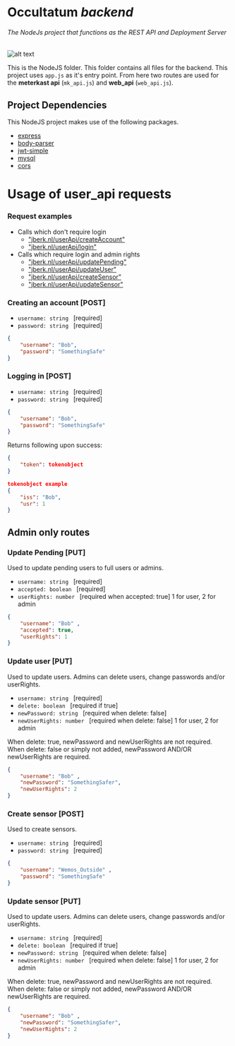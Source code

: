 # Occultatum *backend*
###### The NodeJs project that functions as the REST API and Deployment Server
![alt text](https://www.shareicon.net/data/256x256/2015/10/06/112725_development_512x512.png)

This is the NodeJS folder. This folder contains all files for the backend.
This project uses `app.js` as it's entry point. From here two routes are used for the **meterkast api** (`mk_api.js`) and **web_api** (`web_api.js`).

## Project Dependencies

This NodeJS project makes use of the following packages.

- [express][express]
- [body-parser][body]
- [jwt-simple][jwt]
- [mysql][mysql]
- [cors][cors]

[jwt]: https://www.npmjs.com/package/jwt-simple
[express]: https://www.npmjs.com/package/express
[mysql]: https://www.npmjs.com/package/mysql
[body]: https://www.npmjs.com/package/body-parser
[cors]: https://www.npmjs.com/package/cors

# Usage of user_api requests
### Request examples
- Calls which don't require login
    - ["jberk.nl/userApi/createAccount"](#creating-an-account-post)
    - ["jberk.nl/userApi/login"](#logging-in-post)
- Calls which require login and admin rights
    - ["jberk.nl/userApi/updatePending"](#update-pending-put)
    - ["jberk.nl/userApi/updateUser"](#update-user-put)
    - ["jberk.nl/userApi/createSensor"](#create-sensor-post)
    - ["jberk.nl/userApi/updateSensor"](#update-sensor-put)

### Creating an account [POST]

* `username: string ` [required]
* `password: string ` [required]
```json
{
    "username": "Bob",
    "password": "SomethingSafe"
}
```
### Logging in [POST]
* `username: string ` [required]
* `password: string ` [required]
```json
{
    "username": "Bob",
    "password": "SomethingSafe"
}
```
Returns following upon success:
```json
{
    "token": tokenobject
}

tokenobject example
{
    "iss": "Bob",
    "usr": 1
}
```

## Admin only routes
### Update Pending [PUT]
Used to update pending users to full users or admins.

* `username: string ` [required]
* `accepted: boolean ` [required]
* `userRights: number ` [required when accepted: true] 1 for user, 2 for admin
```json
{
    "username": "Bob" ,
    "accepted": true,
    "userRights": 1
}
```
### Update user [PUT]
Used to update users. Admins can delete users, change passwords and/or userRights.

* `username: string ` [required]
* `delete: boolean ` [required if true]
* `newPassword: string ` [required when delete: false] 
* `newUserRights: number ` [required when delete: false] 1 for user, 2 for admin

When delete: true, newPassword and newUserRights are not required. When delete: false or simply not added, newPassword AND/OR newUserRights are required.
```json
{
    "username": "Bob" ,
    "newPassword": "SomethingSafer",
    "newUserRights": 2
}
```
### Create sensor [POST]
Used to create sensors. 
* `username: string ` [required]
* `password: string ` [required]

```json
{
    "username": "Wemos_Outside" ,
    "password": "SomethingSafe"
}
```
### Update sensor [PUT]
Used to update users. Admins can delete users, change passwords and/or userRights.

* `username: string ` [required]
* `delete: boolean ` [required if true]
* `newPassword: string ` [required when delete: false] 
* `newUserRights: number ` [required when delete: false] 1 for user, 2 for admin

When delete: true, newPassword and newUserRights are not required. When delete: false or simply not added, newPassword AND/OR newUserRights are required.
```json
{
    "username": "Bob" ,
    "newPassword": "SomethingSafer",
    "newUserRights": 2
}
```
